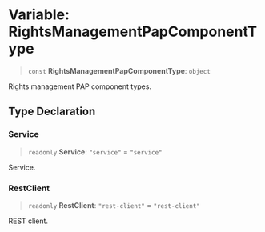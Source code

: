 # Variable: RightsManagementPapComponentType

> `const` **RightsManagementPapComponentType**: `object`

Rights management PAP component types.

## Type Declaration

### Service

> `readonly` **Service**: `"service"` = `"service"`

Service.

### RestClient

> `readonly` **RestClient**: `"rest-client"` = `"rest-client"`

REST client.
